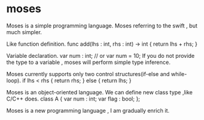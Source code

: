 # moses
Moses is a simple programming language. Moses referring to the swift , but much simpler.

Like function definition.
func add(lhs : int, rhs : int) -> int
{
	return lhs + rhs;
}

Variable declaration.
var num : int; // or var num = 10;
If you do not provide the type to a variable , moses will perform simple type inference.

Moses currently supports only two control structures(if-else and while-loop).
if lhs < rhs 
{
	return rhs;
}
else
{
	return lhs;
}

Moses is an object-oriented language. We can define new class type ,like C/C++ does.
class A
{
	var num : int;
	var flag : bool;
};

Moses is a new programming language , I am gradually enrich it.

